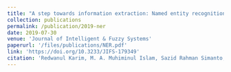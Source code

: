 ```yaml
---
title: "A step towards information extraction: Named entity recognition in Bangla using deep learning"
collection: publications
permalink: /publication/2019-ner
date: 2019-07-30
venue: 'Journal of Intelligent & Fuzzy Systems'
paperurl: '/files/publications/NER.pdf'
link: 'https://doi.org/10.3233/JIFS-179349'
citation: 'Redwanul Karim, M. A. Muhiminul Islam, Sazid Rahman Simanto, Saif Ahmed Chowdhury, <ins>Kalyan Roy</ins>, Adnan Al Neon, Md. Sajid Hasan, Adnan Firoze, Rashedur M Rahman. <br/>&quot; <i>Journal of Intelligent & Fuzzy Systems</i>. vol. 37, no. 6, pp. 7401-7413. <br/>doi:10.3233/JIFS-179349'
---
```


